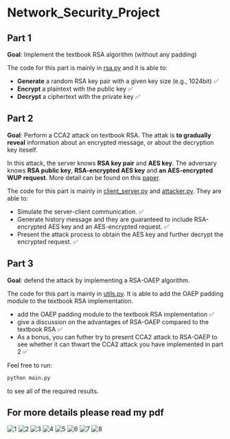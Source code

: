 # Network_Security_Project

## Part 1

**Goal**: Implement the textbook RSA algorithm (without any padding)

The code for this part is mainly in [rsa.py](https://github.com/Huanghongru/Network-security-course-project/blob/master/rsa.py) and it is able to:

* **Generate** a random RSA key pair with a given key size (e.g., 1024bit) :white_check_mark:
* **Encrypt** a plaintext with the public key :white_check_mark:
* **Decrypt** a ciphertext with the private key :white_check_mark:

## Part 2

**Goal**: Perform a CCA2 attack on textbook RSA. The attak is **to gradually reveal** information about an encrypted message, or about the decryption key iteself.

In this attack, the server knows **RSA key pair** and **AES key**. The adversary knows **RSA public key**, **RSA-encrypted AES key** and **an AES-encrypted WUP request**. More detail can be found on this [paper](https://arxiv.org/pdf/1802.03367.pdf).

The code for this part is mainly in [client\_server.py](https://github.com/Huanghongru/Network-security-course-project/blob/master/client_server.py) and [attacker.py](https://github.com/Huanghongru/Network-security-course-project/blob/master/attacker.py). They are able to:

* Simulate the server-client communication. :white_check_mark:
* Generate history message and they are guaranteed to include RSA-encrypted AES key and an AES-encrypted request. :white_check_mark:
* Present the attack process to obtain the AES key and further decrypt the encrypted request. :white_check_mark:

## Part 3

**Goal**: defend the attack by implementing a RSA-OAEP algorithm. 

The code for this part is mainly in [utils.py](https://github.com/Huanghongru/Network-security-course-project/blob/master/utils.py#L119). It is able to add the OAEP padding module to the textbook RSA implementation.

* add the OAEP padding module to the textbook RSA implementation :white_check_mark:
* give a discussion on the advantages of RSA-OAEP compared to the textbook RSA :white_check_mark:
* As a bonus, you can futher try to present CCA2 attack to RSA-OAEP to see whether it can thwart the CCA2 attack you have implemented in part 2 :white_check_mark:

Feel free to run:

```Bash
python main.py
```

to see all of the required results.


## For more details please read my pdf

![1](https://user-images.githubusercontent.com/61941806/163713708-bb868e07-9897-413c-b023-c6cbf7f0c29a.png)
![2](https://user-images.githubusercontent.com/61941806/163713709-dcd361c3-f3db-4008-894d-3750a2ea58d6.png)
![3](https://user-images.githubusercontent.com/61941806/163713710-867d2b2a-e4c7-4957-a1a0-2d4832c868ed.png)
![4](https://user-images.githubusercontent.com/61941806/163713711-23d60f9f-e9e7-44fe-94cf-6f604105fa0a.png)
![5](https://user-images.githubusercontent.com/61941806/163713712-a60ba3e4-2692-487c-841c-aca3bdb15e33.png)
![6](https://user-images.githubusercontent.com/61941806/163713713-88e46a4a-ab18-4bac-8b9b-0ffd7054e7b2.png)
![7](https://user-images.githubusercontent.com/61941806/163713714-d893287b-12bf-4d2c-9dc0-c6bc02f4bc01.png)
![8](https://user-images.githubusercontent.com/61941806/163713707-d100f2ce-bcb9-4530-be57-fed26e228c22.png)
